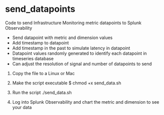 # send_datapoints
Code to send Infrastructure Monitoring metric datapoints to Splunk Observability

* Send datapoint with metric and dimension values
* Add timestamp to datapoint
* Add timestamp in the past to simulate latency in datapoint
* Datapoint values randomly generated to identify each datapoint in timeseries database
* Can adjust the resolution of signal and number of datapoints to send

1) Copy the file to a Linux or Mac

2) Make the script executable
$ chmod +x send_data.sh

3) Run the script
./send_data.sh

4) Log into Splunk Observability and chart the metric and dimension to see your data
